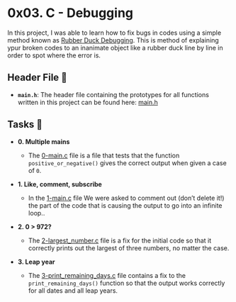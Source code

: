 # 0x03. C - Debugging

In this project, I was able to learn how to fix bugs in codes using a simple method known as [Rubber Duck Debugging](https://www.thoughtfulcode.com/rubber-duck-debugging-psychology/). This is method of explaining ypur broken codes to an inanimate object like a rubber duck line by line in order to spot where the error is.

## Header File :file_folder:

* **`main.h`**: The header file containing the prototypes for all
functions written in this project can be found here: [main.h](./main.h)

## Tasks :page_with_curl:

* **0. Multiple mains**
  * The [0-main.c](./0-main.c) file is a file that tests that the function `positive_or_negative()` gives the correct output when given a case of `0`.

* **1. Like, comment, subscribe**
  * In the [1-main.c](./1-main.c) file We were asked to comment out (don’t delete it!) the part of the code that is causing the output to go into an infinite loop..

* **2. 0 > 972?**
  * The [2-largest_number.c](./2-largest_number.c) file is a fix for the initial code so that it correctly prints out the largest of three numbers, no matter the case.

* **3. Leap year**
  * The [3-print_remaining_days.c](./3-print_remaining_days.c) file contains a fix to the `print_remaining_days()` function so that the output works correctly for all dates and all leap years.
